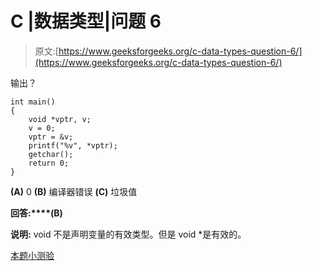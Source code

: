 # C |数据类型|问题 6

> 原文:[https://www.geeksforgeeks.org/c-data-types-question-6/](https://www.geeksforgeeks.org/c-data-types-question-6/)

输出？

```
int main()
{
    void *vptr, v;
    v = 0;
    vptr = &v;
    printf("%v", *vptr);
    getchar();
    return 0;
}
```

**(A)** 0
**(B)** 编译器错误
**(C)** 垃圾值

**回答:****(B)**

**说明:** void 不是声明变量的有效类型。但是 void *是有效的。

[本题小测验](https://www.geeksforgeeks.org/quiz-corner-gq/)